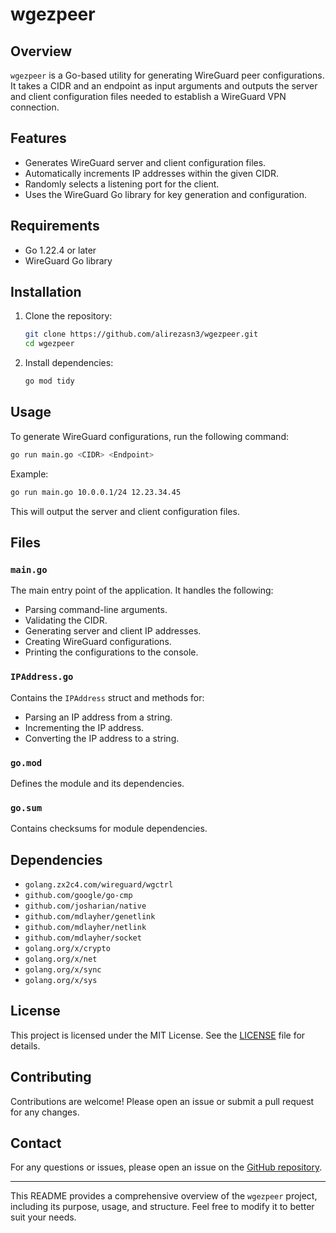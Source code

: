 # wgezpeer

## Overview

`wgezpeer` is a Go-based utility for generating WireGuard peer configurations. It takes a CIDR and an endpoint as input arguments and outputs the server and client configuration files needed to establish a WireGuard VPN connection.

## Features

- Generates WireGuard server and client configuration files.
- Automatically increments IP addresses within the given CIDR.
- Randomly selects a listening port for the client.
- Uses the WireGuard Go library for key generation and configuration.

## Requirements

- Go 1.22.4 or later
- WireGuard Go library

## Installation

1. Clone the repository:

   ```sh
   git clone https://github.com/alirezasn3/wgezpeer.git
   cd wgezpeer
   ```

2. Install dependencies:
   ```sh
   go mod tidy
   ```

## Usage

To generate WireGuard configurations, run the following command:

```sh
go run main.go <CIDR> <Endpoint>
```

Example:

```sh
go run main.go 10.0.0.1/24 12.23.34.45
```

This will output the server and client configuration files.

## Files

### `main.go`

The main entry point of the application. It handles the following:

- Parsing command-line arguments.
- Validating the CIDR.
- Generating server and client IP addresses.
- Creating WireGuard configurations.
- Printing the configurations to the console.

### `IPAddress.go`

Contains the `IPAddress` struct and methods for:

- Parsing an IP address from a string.
- Incrementing the IP address.
- Converting the IP address to a string.

### `go.mod`

Defines the module and its dependencies.

### `go.sum`

Contains checksums for module dependencies.

## Dependencies

- `golang.zx2c4.com/wireguard/wgctrl`
- `github.com/google/go-cmp`
- `github.com/josharian/native`
- `github.com/mdlayher/genetlink`
- `github.com/mdlayher/netlink`
- `github.com/mdlayher/socket`
- `golang.org/x/crypto`
- `golang.org/x/net`
- `golang.org/x/sync`
- `golang.org/x/sys`

## License

This project is licensed under the MIT License. See the [LICENSE](LICENSE) file for details.

## Contributing

Contributions are welcome! Please open an issue or submit a pull request for any changes.

## Contact

For any questions or issues, please open an issue on the [GitHub repository](https://github.com/alirezasn3/wgezpeer).

---

This README provides a comprehensive overview of the `wgezpeer` project, including its purpose, usage, and structure. Feel free to modify it to better suit your needs.
